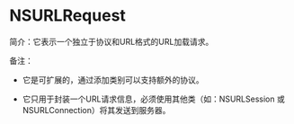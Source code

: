 # NSURLRequest

简介：它表示一个独立于协议和URL格式的URL加载请求。

备注：

* 它是可扩展的，通过添加类别可以支持额外的协议。

* 它只用于封装一个URL请求信息，必须使用其他类（如：NSURLSession 或 NSURLConnection）将其发送到服务器。